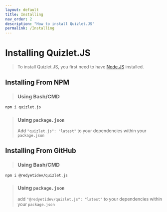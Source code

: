 ```yaml
---
layout: default
title: Installing
nav_order: 2
description: "How to install Quizlet.JS"
permalink: /Installing
---
```

# Installing Quizlet.JS
> To install Quizlet.JS, you first need to have [Node.JS](//nodejs.org) installed.

## Installing From NPM
> ### Using Bash/CMD
```bash
npm i quizlet.js
```

> ### Using `package.json`
> Add `"quizlet.js": "latest"` to your dependencies within your `package.json`

## Installing From GitHub
> ### Using Bash/CMD
```bash
npm i @redyetidev/quizlet.js
```

> ### Using `package.json`
> add `"@redyetidev/quizlet.js": "latest"` to your dependencies within your `package.json`

